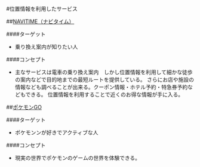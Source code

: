#位置情報を利用したサービス

##[NAVITIME（ナビタイム）](https://www.navitime.co.jp/?logo=nt)

####ターゲット　

* 乗り換え案内が知りたい人

####コンセプト
* 主なサービスは電車の乗り換え案内　しかし位置情報を利用して細かな徒歩の案内などで目的地までの最短ルートを提供している。
さらにお店や施設の情報なども調べることが出来る。クーポン情報・ホテル予約・特急券予約などもできる。
位置情報を利用することで近くのお得な情報が手に入る。

##[ポケモンGO](https://itunes.apple.com/jp/app/pokemon-go/id1094591345?mt=8)

####ターゲット

* ポケモンンが好きでアクティブな人

####コンセプト
* 現実の世界でポケモンのゲームの世界を体験できる。
